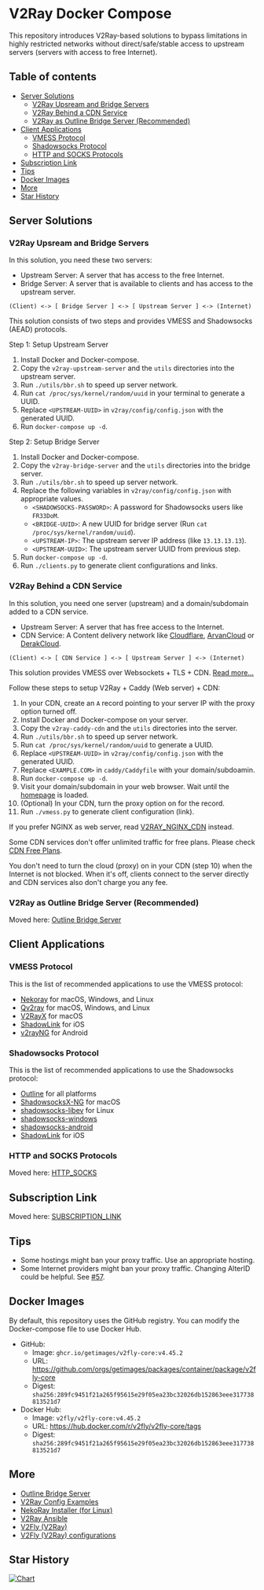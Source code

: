 # V2Ray Docker Compose

This repository introduces V2Ray-based solutions to bypass limitations in highly restricted networks
without direct/safe/stable access to upstream servers (servers with access to free Internet).

## Table of contents

  * [Server Solutions](#server-solutions)
    * [V2Ray Upsream and Bridge Servers](#v2ray-upsream-and-bridge-servers)
    * [V2Ray Behind a CDN Service](#v2ray-behind-a-cdn-service)
    * [V2Ray as Outline Bridge Server (Recommended)](#v2ray-as-outline-bridge-server-recommended)
  * [Client Applications](#client-applications)
    * [VMESS Protocol](#vmess-protocol)
    * [Shadowsocks Protocol](#shadowsocks-protocol)
    * [HTTP and SOCKS Protocols](#http-and-socks-protocols)
  * [Subscription Link](#subscription-link)
  * [Tips](#tips)
  * [Docker Images](#docker-images)
  * [More](#more)
  * [Star History](#star-history)

## Server Solutions

### V2Ray Upsream and Bridge Servers

In this solution, you need these two servers:

* Upstream Server: A server that has access to the free Internet.
* Bridge Server: A server that is available to clients and has access to the upstream server.

```
(Client) <-> [ Bridge Server ] <-> [ Upstream Server ] <-> (Internet)
```

This solution consists of two steps and provides VMESS and Shadowsocks (AEAD) protocols.

Step 1: Setup Upstream Server

1. Install Docker and Docker-compose.
1. Copy the `v2ray-upstream-server` and the `utils` directories into the upstream server.
1. Run ```./utils/bbr.sh``` to speed up server network.
1. Run ```cat /proc/sys/kernel/random/uuid``` in your terminal to generate a UUID.
1. Replace `<UPSTREAM-UUID>` in `v2ray/config/config.json` with the generated UUID.
1. Run `docker-compose up -d`.

Step 2: Setup Bridge Server

1. Install Docker and Docker-compose.
1. Copy the `v2ray-bridge-server` and the `utils` directories into the bridge server.
1. Run ```./utils/bbr.sh``` to speed up server network.
1. Replace the following variables in `v2ray/config/config.json` with appropriate values.
    * `<SHADOWSOCKS-PASSWORD>`: A password for Shadowsocks users like `FR33DoM`.
    * `<BRIDGE-UUID>`: A new UUID for bridge server (Run ```cat /proc/sys/kernel/random/uuid```).
    * `<UPSTREAM-IP>`: The upstream server IP address (like `13.13.13.13`).
    * `<UPSTREAM-UUID>`: The upstream server UUID from previous step.
1. Run `docker-compose up -d`.
1. Run `./clients.py` to generate client configurations and links.

### V2Ray Behind a CDN Service

In this solution, you need one server (upstream) and a domain/subdomain added to a CDN service.

* Upstream Server: A server that has free access to the Internet.
* CDN Service: A Content delivery network like [Cloudflare](//cloudflare.com), [ArvanCloud](//arvancloud.ir) or [DerakCloud](//derak.cloud).

```
(Client) <-> [ CDN Service ] <-> [ Upstream Server ] <-> (Internet)
```

This solution provides VMESS over Websockets + TLS + CDN.
[Read more...](https://guide.v2fly.org/en_US/advanced/wss_and_web.html)

Follow these steps to setup V2Ray + Caddy (Web server) + CDN:

1. In your CDN, create an `A` record pointing to your server IP with the proxy option turned off.
1. Install Docker and Docker-compose on your server.
1. Copy the `v2ray-caddy-cdn` and the `utils` directories into the server.
1. Run ```./utils/bbr.sh``` to speed up server network.
1. Run ```cat /proc/sys/kernel/random/uuid``` to generate a UUID.
1. Replace `<UPSTREAM-UUID>` in `v2ray/config/config.json` with the generated UUID.
1. Replace `<EXAMPLE.COM>` in `caddy/Caddyfile` with your domain/subdoamin.
1. Run `docker-compose up -d`.
1. Visit your domain/subdomain in your web browser.
   Wait until the [homepage](https://github.com/miladrahimi/v2ray-docker-compose/blob/master/v2ray-caddy-cdn/caddy/web/index.html) is loaded.
1. (Optional) In your CDN, turn the proxy option on for the record.
1. Run `./vmess.py` to generate client configuration (link).

If you prefer NGINX as web server, read [V2RAY_NGINX_CDN](docs/V2RAY_NGINX_CDN.md) instead.

Some CDN services don't offer unlimited traffic for free plans.
Please check [CDN Free Plans](https://github.com/miladrahimi/v2ray-docker-compose/discussions/89).

You don't need to turn the cloud (proxy) on in your CDN (step 10) when the Internet is not blocked.
When it's off, clients connect to the server directly and CDN services also don't charge you any fee.

### V2Ray as Outline Bridge Server (Recommended)

Moved here: [Outline Bridge Server](https://github.com/miladrahimi/outline-bridge-server)

## Client Applications

### VMESS Protocol

This is the list of recommended applications to use the VMESS protocol:

* [Nekoray](https://github.com/MatsuriDayo/nekoray/releases) for macOS, Windows, and Linux
* [Qv2ray](https://qv2ray.net) for macOS, Windows, and Linux
* [V2RayX](https://github.com/Cenmrev/V2RayX/releases) for macOS
* [ShadowLink](https://apps.apple.com/us/app/shadowlink-shadowsocks-vpn/id1439686518) for iOS
* [v2rayNG](https://github.com/2dust/v2rayNG) for Android

### Shadowsocks Protocol

This is the list of recommended applications to use the Shadowsocks protocol:

* [Outline](https://getoutline.org/get-started/#step-3) for all platforms
* [ShadowsocksX-NG](https://github.com/shadowsocks/ShadowsocksX-NG/releases) for macOS
* [shadowsocks-libev](https://github.com/shadowsocks/shadowsocks-libev) for Linux
* [shadowsocks-windows](https://github.com/shadowsocks/shadowsocks-windows/releases)
* [shadowsocks-android](https://github.com/shadowsocks/shadowsocks-android/releases)
* [ShadowLink](https://apps.apple.com/us/app/shadowlink-shadowsocks-vpn/id1439686518) for iOS

### HTTP and SOCKS Protocols

Moved here: [HTTP_SOCKS](docs/HTTP_SOCKS.md)

## Subscription Link

Moved here: [SUBSCRIPTION_LINK](docs/SUBSCRIPTION_LINK.md)

## Tips

* Some hostings might ban your proxy traffic. Use an appropriate hosting.
* Some Internet providers might ban your proxy traffic. Changing AlterID could be helpful.
  See [#57](https://github.com/miladrahimi/v2ray-docker-compose/issues/57).

## Docker Images

By default, this repository uses the GitHub registry.
You can modify the Docker-compose file to use Docker Hub.

* GitHub:
  * Image: ```ghcr.io/getimages/v2fly-core:v4.45.2```
  * URL: https://github.com/orgs/getimages/packages/container/package/v2fly-core
  * Digest: `sha256:289fc9451f21a265f95615e29f05ea23bc32026db152863eee317738813521d7`
* Docker Hub:
  * Image: ```v2fly/v2fly-core:v4.45.2```
  * URL: https://hub.docker.com/r/v2fly/v2fly-core/tags
  * Digest: `sha256:289fc9451f21a265f95615e29f05ea23bc32026db152863eee317738813521d7`

## More

* [Outline Bridge Server](https://github.com/miladrahimi/outline-bridge-server)
* [V2Ray Config Examples](https://github.com/xesina/v2ray-config-examples)
* [NekoRay Installer (for Linux)](https://github.com/ohmydevops/nekoray-installer)
* [V2Ray Ansible](https://github.com/ohmydevops/v2ray-ansible)
* [V2Fly (V2Ray)](https://www.v2fly.org)
* [V2Fly (V2Ray) configurations](https://guide.v2fly.org)


## Star History

[![Chart](https://api.star-history.com/svg?repos=miladrahimi/v2ray-docker-compose)](https://star-history.com/#miladrahimi/v2ray-docker-compose)

